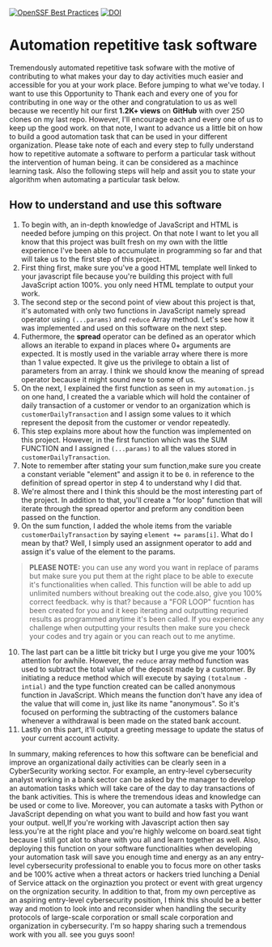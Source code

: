 [![OpenSSF Best Practices](https://www.bestpractices.dev/projects/8239/badge)](https://www.bestpractices.dev/projects/8239)
[![DOI](https://zenodo.org/badge/DOI/10.5281/zenodo.10829824.svg)](https://doi.org/10.5281/zenodo.10829824)

# Automation repetitive task software
Tremendously automated repetitive task sofware  with the motive of contributing to what makes your day to day activities much easier and accessible for you at your work place.
Before jumping to what we've today. I want to use this Opportunity to Thank each and every one of you for contributing in one way or the other and congratulation to us as well because we recently hit our first **1.2K+ views** on **GitHub** with over 250 clones on my last repo. However, I'll encourage each and every one of us to keep up the good work. on that note, I want to advance us a little bit on how to build a good automation task that can be used in your different organization. Please take note of each and every step to fully understand how to repetitive automate a software to perform a particular task without the intervention of human being. it can be considered as a machince learning task. Also the following steps will help and assit you to state your algorithm when automating a particular task below.

## How to understand and use this software

1. To begin with, an in-depth knowledge of JavaScript and HTML is needed before jumping on this project. On that note I want to let you all know that this project was built fresh on my own with the little experience I've been able to accumulate in programming so far and that will take us to the first step of this project.
2. First thing first, make sure you've a good HTML template well linked to your javascript file because you're building this project with full JavaScript action 100%. you only need HTML template to output your work.
3. The second step or the second point of view about this project is that, it's automated with only two functions in JavaScript namely spread operator using `(...params)` and `reduce` Array method. Let's see how it was implemented and used on this software on the next step.
4. Futhermore, the **spread** operator can be defined as an operator which allows an iterable to expand in places where 0+ arguments are expected. It is mostly used in the variable array where there is more than 1 value expected. It give us the privilege to obtain a list of parameters from an array. I think we should know the meaning of spread operator because it might sound new to some of us.
5. On the next, I explained the first function as seen in my `automation.js` on one hand, I created the a variable which will hold the container of daily transaction of a customer or vendor to an organization which is `customerDailyTransaction` and I assign some values to it which represent the deposit from the customer or vendor repeatedly.
6. This step explains more about how the function was implemented on this project. However, in the first function which was the SUM FUNCTION and I assigned `(...params)` to all the values stored in `customerDailyTransaction`.
7. Note to remember after stating your sum function,make sure you create a constant veriable "element" and assign it to be `0`. in reference to the definition of spread opertor in step 4 to understand why I did that.
8. We're almost there and I think this should be the most interesting part of the project. In addition to that, you'll create a "for loop" function that will iterate through the spread opertor and preform any condition been passed on the function.
9. On the sum function, I added the whole items from the variable `customerDailyTransaction` by saying `element += params[i]`. What do I mean by that? Well, I simply used an assignment operator to add and assign it's value of the element to the params.
> **PLEASE NOTE:** you can use any word you want in replace of params but make sure you put them at the right place to be able to execute it's functionalities when called. This function will be able to add up unlimited numbers without breaking out the code.also, give you 100% correct feedback. why is that? because a "FOR LOOP" fucntion has been created for you and it keep iterating and outputting requried results as programmed anytime it's been called. If you experience any challenge when outputting your results then make sure you check your codes and try again or you can reach out to me anytime.
10. The last part can be a little bit tricky but I urge you give me your 100% attention for awhile. However, the `reduce` array method function was used to subtract the total value of the deposit made by a customer. By initiating a reduce method which will execute by saying `(totalnum - intial)` and the type function created can be called anonymous function in JavaScript. Which means the function don't have any idea of the value that will come in, just like its name "anonymous". So it's focused on performing the subtracting of the customers balance whenever a withdrawal is been made on the stated bank account.
11. Lastly on this part, it'll output a greeting message to update the status of your current account activity. 

In summary, making references to how this software can be beneficial and improve an organizational daily activities can be clearly seen in a CyberSecurity working sector. For example, an entry-level cybersecurity analyst working in a bank sector can be asked by the manager to develop an automation tasks which will take care of the day to day transactions of the bank activities. This is where the tremendous ideas and knowledge can be used or come to live. Moreover, you can automate a tasks with Python or JavaScript depending on what you want to build and how fast you want your output. well,If you're working with Javascript action then say less.you're at the right place and you're highly welcome on board.seat tight because I still got alot to share with you all and learn together as well. Also, deploying this function on your software functionalities when developing your automation task will save you enough time and energy as an any entry-level cybersecurity professional to enable you to focus more on other tasks and be 100% active when a threat actors or hackers tried lunching a Denial of Service attack on the orginaztion you protect or event with great urgency on the orgnization security.
In addition to that, from my own perceptive as an aspiring entry-level cybersecurity position, I think this should be a better way and motion to look into and reconsider when handling the security protocols of large-scale corporation or small scale corporation and organization in cybersecurity. I'm so happy sharing such a tremendous work with you all. see you guys soon!
